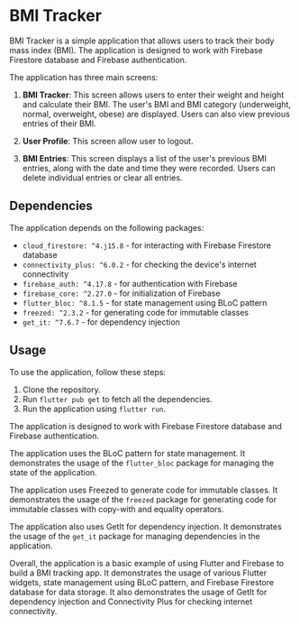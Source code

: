 # BMI Tracker

BMI Tracker is a simple application that allows users to track their body mass index (BMI). The application is designed to work with Firebase Firestore database and Firebase authentication.

The application has three main screens:

1. **BMI Tracker**: This screen allows users to enter their weight and height and calculate their BMI. The user's BMI and BMI category (underweight, normal, overweight, obese) are displayed. Users can also view previous entries of their BMI.

2. **User Profile**: This screen allow user to logout.

3. **BMI Entries**: This screen displays a list of the user's previous BMI entries, along with the date and time they were recorded. Users can delete individual entries or clear all entries.

## Dependencies

The application depends on the following packages:

- `cloud_firestore: ^4.j15.8` - for interacting with Firebase Firestore database
- `connectivity_plus: ^6.0.2` - for checking the device's internet connectivity
- `firebase_auth: ^4.17.8` - for authentication with Firebase
- `firebase_core: ^2.27.0` - for initialization of Firebase
- `flutter_bloc: ^8.1.5` - for state management using BLoC pattern
- `freezed: ^2.3.2` - for generating code for immutable classes
- `get_it: ^7.6.7` - for dependency injection

## Usage

To use the application, follow these steps:

1. Clone the repository.
2. Run `flutter pub get` to fetch all the dependencies.
3. Run the application using `flutter run`.

The application is designed to work with Firebase Firestore database and Firebase authentication.

The application uses the BLoC pattern for state management. It demonstrates the usage of the `flutter_bloc` package for managing the state of the application.

The application uses Freezed to generate code for immutable classes. It demonstrates the usage of the `freezed` package for generating code for immutable classes with copy-with and equality operators.

The application also uses GetIt for dependency injection. It demonstrates the usage of the `get_it` package for managing dependencies in the application.

Overall, the application is a basic example of using Flutter and Firebase to build a BMI tracking app. It demonstrates the usage of various Flutter widgets, state management using BLoC pattern, and Firebase Firestore database for data storage. It also demonstrates the usage of GetIt for dependency injection and Connectivity Plus for checking internet connectivity.
